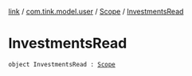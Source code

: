 [link](../../index.md) / [com.tink.model.user](../index.md) / [Scope](index.md) / [InvestmentsRead](./-investments-read.md)

# InvestmentsRead

`object InvestmentsRead : `[`Scope`](index.md)